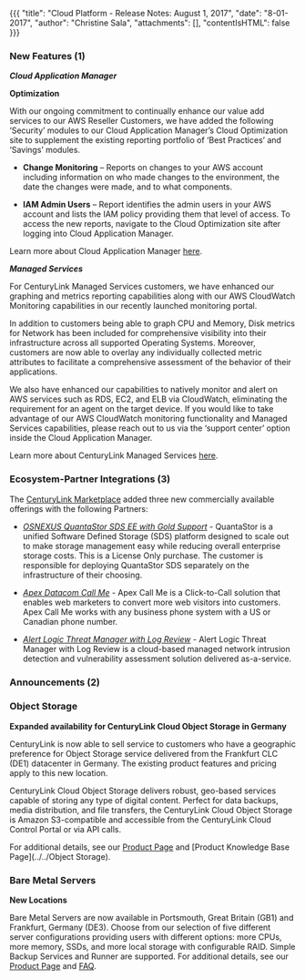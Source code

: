 {{{
"title": "Cloud Platform - Release Notes: August 1, 2017",
"date": "8-01-2017",
"author": "Christine Sala",
"attachments": [],
"contentIsHTML": false
}}}

### New Features (1)

***Cloud Application Manager***

**Optimization**

With our ongoing commitment to continually enhance our value add services to our AWS Reseller Customers, we have added the following ‘Security’ modules to our Cloud Application Manager’s Cloud Optimization site to supplement the existing reporting portfolio of ‘Best Practices’ and ‘Savings’ modules.                                                                                                                    
* **Change Monitoring** – Reports on changes to your AWS account including information on who made changes to the environment, the date the changes were made, and to what components.

* **IAM Admin Users** – Report identifies the admin users in your AWS account and lists the IAM policy providing them that level of access. To access the new reports, navigate to the Cloud Optimization site after logging into Cloud Application Manager.

Learn more about Cloud Application Manager [here](https://www.ctl.io/cloud-application-manager/).

***Managed Services***

For CenturyLink Managed Services customers, we have enhanced our graphing and metrics reporting capabilities along with our AWS CloudWatch Monitoring capabilities in our recently launched monitoring portal.

In addition to customers being able to graph CPU and Memory, Disk metrics for Network has been included for comprehensive visibility into their infrastructure across all supported Operating Systems. Moreover, customers are now able to overlay any individually collected metric attributes to facilitate a comprehensive assessment of the behavior of their applications.

We also have enhanced our capabilities to natively monitor and alert on AWS services such as RDS, EC2, and ELB via CloudWatch, eliminating the requirement for an agent on the target device. If you would like to take advantage of our AWS CloudWatch monitoring functionality and Managed Services capabilities, please reach out to us via the ‘support center’ option inside the Cloud Application Manager.

Learn more about CenturyLink Managed Services [here](https://www.ctl.io/product-overview/#managed-services).

### Ecosystem-Partner Integrations (3)

The [CenturyLink Marketplace](https://www.ctl.io/marketplace/) added three new commercially available offerings with the following Partners:

* [*OSNEXUS QuantaStor SDS EE with Gold Support*](https://www.ctl.io/marketplace/partner/ZV5T/product/QuantaStor%20SDS%20with%20Gold%20Support%20(License%20Only)/) - QuantaStor is a unified Software Defined Storage (SDS) platform designed to scale out to make storage management easy while reducing overall enterprise storage costs. This is a License Only purchase. The customer is responsible for deploying QuantaStor SDS separately on the infrastructure of their choosing.

* [*Apex Datacom Call Me*](https://www.ctl.io/marketplace/partner/APEX/product/Call%20Me%20Express/) - Apex Call Me is a Click-to-Call solution that enables web marketers to convert more web visitors into customers. Apex Call Me works with any business phone system with a US or Canadian phone number.

* [*Alert Logic Threat Manager with Log Review*](https://www.ctl.io/marketplace/partner/PST/product/Alert%20Logic%20Log%20Manager%20with%20Log%20Review/) - Alert Logic Threat Manager with Log Review is a cloud-based managed network intrusion detection and vulnerability assessment solution delivered as-a-service.

### Announcements (2)

### Object Storage

**Expanded availability for CenturyLink Cloud Object Storage in Germany**

CenturyLink is now able to sell service to customers who have a geographic preference for Object Storage service delivered from the Frankfurt CLC (DE1) datacenter in Germany. The existing product features and pricing apply to this new location.

CenturyLink Cloud Object Storage delivers robust, geo-based services capable of storing any type of digital content. Perfect for data backups, media distribution, and file transfers, the CenturyLink Cloud Object Storage is Amazon S3-compatible and accessible from the CenturyLink Cloud Control Portal or via API calls.

For additional details, see our [Product Page](https://www.ctl.io/object-storage/) and [Product Knowledge Base Page](../../Object Storage).

### Bare Metal Servers

**New Locations**

Bare Metal Servers are now available in Portsmouth, Great Britain (GB1) and Frankfurt, Germany (DE3). Choose from our selection of five different server configurations providing users with different options: more CPUs, more memory, SSDs, and more local storage with configurable RAID. Simple Backup Services and Runner are supported.
For additional details, see our [Product Page](https://www.ctl.io/bare-metal/) and [FAQ](../../Servers/bare-metal-faq.md).
